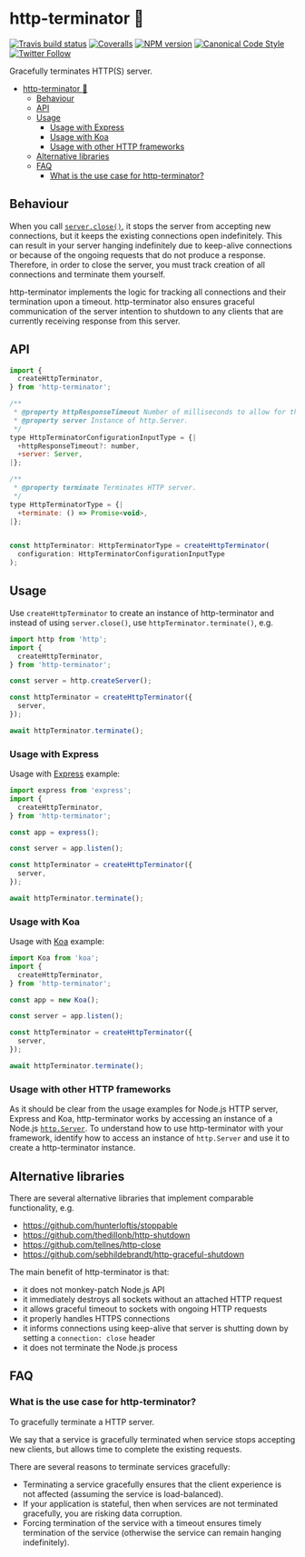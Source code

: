 <a name="http-terminator"></a>
# http-terminator 🦾

[![Travis build status](http://img.shields.io/travis/gajus/http-terminator/master.svg?style=flat-square)](https://travis-ci.org/gajus/http-terminator)
[![Coveralls](https://img.shields.io/coveralls/gajus/http-terminator.svg?style=flat-square)](https://coveralls.io/github/gajus/http-terminator)
[![NPM version](http://img.shields.io/npm/v/http-terminator.svg?style=flat-square)](https://www.npmjs.org/package/http-terminator)
[![Canonical Code Style](https://img.shields.io/badge/code%20style-canonical-blue.svg?style=flat-square)](https://github.com/gajus/canonical)
[![Twitter Follow](https://img.shields.io/twitter/follow/kuizinas.svg?style=social&label=Follow)](https://twitter.com/kuizinas)

Gracefully terminates HTTP(S) server.

* [http-terminator 🦾](#http-terminator)
    * [Behaviour](#http-terminator-behaviour)
    * [API](#http-terminator-api)
    * [Usage](#http-terminator-usage)
        * [Usage with Express](#http-terminator-usage-usage-with-express)
        * [Usage with Koa](#http-terminator-usage-usage-with-koa)
        * [Usage with other HTTP frameworks](#http-terminator-usage-usage-with-other-http-frameworks)
    * [Alternative libraries](#http-terminator-alternative-libraries)
    * [FAQ](#http-terminator-faq)
        * [What is the use case for http-terminator?](#http-terminator-faq-what-is-the-use-case-for-http-terminator)


<a name="http-terminator-behaviour"></a>
## Behaviour

When you call [`server.close()`](https://nodejs.org/api/http.html#http_server_close_callback), it stops the server from accepting new connections, but it keeps the existing connections open indefinitely. This can result in your server hanging indefinitely due to keep-alive connections or because of the ongoing requests that do not produce a response. Therefore, in order to close the server, you must track creation of all connections and terminate them yourself.

http-terminator implements the logic for tracking all connections and their termination upon a timeout. http-terminator also ensures graceful communication of the server intention to shutdown to any clients that are currently receiving response from this server.

<a name="http-terminator-api"></a>
## API

```js
import {
  createHttpTerminator,
} from 'http-terminator';

/**
 * @property httpResponseTimeout Number of milliseconds to allow for the active sockets to complete serving the response (default: 1000).
 * @property server Instance of http.Server.
 */
type HttpTerminatorConfigurationInputType = {|
  +httpResponseTimeout?: number,
  +server: Server,
|};

/**
 * @property terminate Terminates HTTP server.
 */
type HttpTerminatorType = {|
  +terminate: () => Promise<void>,
|};


const httpTerminator: HttpTerminatorType = createHttpTerminator(
  configuration: HttpTerminatorConfigurationInputType
);

```

<a name="http-terminator-usage"></a>
## Usage

Use `createHttpTerminator` to create an instance of http-terminator and instead of using `server.close()`, use `httpTerminator.terminate()`, e.g.

```js
import http from 'http';
import {
  createHttpTerminator,
} from 'http-terminator';

const server = http.createServer();

const httpTerminator = createHttpTerminator({
  server,
});

await httpTerminator.terminate();

```

<a name="http-terminator-usage-usage-with-express"></a>
### Usage with Express

Usage with [Express](https://www.npmjs.com/package/express) example:

```js
import express from 'express';
import {
  createHttpTerminator,
} from 'http-terminator';

const app = express();

const server = app.listen();

const httpTerminator = createHttpTerminator({
  server,
});

await httpTerminator.terminate();

```

<a name="http-terminator-usage-usage-with-koa"></a>
### Usage with Koa

Usage with [Koa](https://www.npmjs.com/package/koa) example:

```js
import Koa from 'koa';
import {
  createHttpTerminator,
} from 'http-terminator';

const app = new Koa();

const server = app.listen();

const httpTerminator = createHttpTerminator({
  server,
});

await httpTerminator.terminate();

```

<a name="http-terminator-usage-usage-with-other-http-frameworks"></a>
### Usage with other HTTP frameworks

As it should be clear from the usage examples for Node.js HTTP server, Express and Koa, http-terminator works by accessing an instance of a Node.js [`http.Server`](https://nodejs.org/api/http.html#http_class_http_server). To understand how to use http-terminator with your framework, identify how to access an instance of `http.Server` and use it to create a http-terminator instance.

<a name="http-terminator-alternative-libraries"></a>
## Alternative libraries

There are several alternative libraries that implement comparable functionality, e.g.

* https://github.com/hunterloftis/stoppable
* https://github.com/thedillonb/http-shutdown
* https://github.com/tellnes/http-close
* https://github.com/sebhildebrandt/http-graceful-shutdown

The main benefit of http-terminator is that:

* it does not monkey-patch Node.js API
* it immediately destroys all sockets without an attached HTTP request
* it allows graceful timeout to sockets with ongoing HTTP requests
* it properly handles HTTPS connections
* it informs connections using keep-alive that server is shutting down by setting a `connection: close` header
* it does not terminate the Node.js process

<a name="http-terminator-faq"></a>
## FAQ

<a name="http-terminator-faq-what-is-the-use-case-for-http-terminator"></a>
### What is the use case for http-terminator?

To gracefully terminate a HTTP server.

We say that a service is gracefully terminated when service stops accepting new clients, but allows time to complete the existing requests.

There are several reasons to terminate services gracefully:

* Terminating a service gracefully ensures that the client experience is not affected (assuming the service is load-balanced).
* If your application is stateful, then when services are not terminated gracefully, you are risking data corruption.
* Forcing termination of the service with a timeout ensures timely termination of the service (otherwise the service can remain hanging indefinitely).
